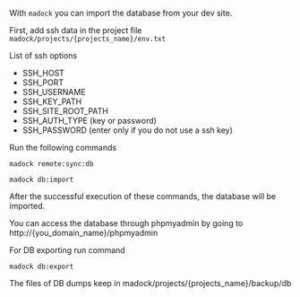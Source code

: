 With `madock` you can import the database from your dev site.

First, add ssh data in the project file `madock/projects/{projects_name}/env.txt`

List of ssh options
* SSH_HOST
* SSH_PORT
* SSH_USERNAME
* SSH_KEY_PATH
* SSH_SITE_ROOT_PATH
* SSH_AUTH_TYPE (key or password)
* SSH_PASSWORD (enter only if you do not use a ssh key)

Run the following commands
```
madock remote:sync:db
```
```
madock db:import
```
After the successful execution of these commands, the database will be imported.

You can access the database through phpmyadmin by going to http://{you_domain_name}/phpmyadmin

For DB exporting run command
```
madock db:export
```
The files of DB dumps keep in madock/projects/{projects_name}/backup/db
